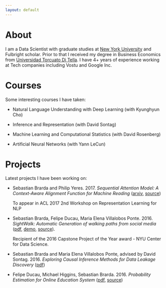 ```yaml
---
layout: default
---
```


# [](#header-2)About
I am a Data Scientist with graduate studies at [New York University](http://cds.nyu.edu/) and Fulbright scholar. Prior to that I received my degree in Business Economics from [Universidad Torcuato Di Tella](http://www.utdt.edu/). I have 4+ years of experience working at Tech companies including Vostu and Google Inc.

#  [](#header-2)Courses
Some interesting courses I have taken:

- Natural Language Understanding with Deep Learning (with Kyunghyun Cho)

- Inference and Representation (with David Sontag)

- Machine Learning and Computational Statistics (with David Rosenberg)

- Artificial Neural Networks (with Yann LeCun)

# [](#header-2)Projects
Latest projects I have been working on:

- Sebastian Brarda and Philip Yeres. 2017. _Sequential Attention Model: A Context-Aware Alignment Function for Machine Reading_ ([arxiv](https://arxiv.org/abs/1705.02269), [source](https://github.com/pyeres/rc-cnn-dailymail))

   To appear in ACL 2017 2nd Workshop on Representation Learning for NLP

- Sebastian Brarda, Felipe Ducau, Maria Elena Villalobos Ponte. 2016. _SightWalk: Automatic Generation of walking paths from social media_ ([pdf](https://github.com/fducau/sightwalk/blob/master/SightWalk_Final_Report.pdf), [demo](http://www.youtube.com/watch?v=GAvCeND9iRI), [source](https://github.com/fducau/sightwalk)). 

   Recipient of the 2016 Capstone Project of the Year award - NYU Center for Data Science.

- Sebastian Brarda and Maria Elena Villalobos Ponte, advised by David Sontag. 2016. _Exploring Causal Inference Methods for Data Leakage Discovery_ ([pdf](https://github.com/sb5518/sb5518.github.io/blob/master/Inference.pdf))

- Felipe Ducau, Michael Higgins, Sebastian Brarda. 2016. _Probability Estimation for Online Education System_ ([pdf](https://github.com/fducau/ML2016_EDU/blob/master/DS-GA-1003_Final_Project.pdf), [source](https://github.com/fducau/ML2016_EDU))

